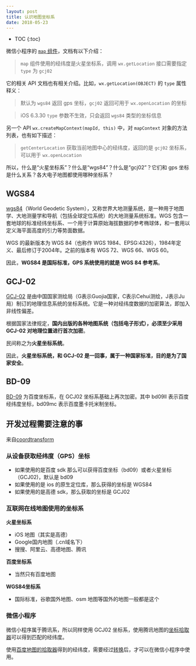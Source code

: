 ```yaml
---
layout: post
title: 认识地图坐标系
date: 2018-05-23
---
```


* TOC
{:toc}

微信小程序的 [`map` 组件][comp]，文档有以下介绍：

> `map` 组件使用的经纬度是火星坐标系，调用 `wx.getLocation` 接口需要指定 `type` 为 `gcj02`

它的相关 API 文档也有相关介绍。比如，`wx.getLocation(OBJECT)` 的 `type` 属性释义：

> 默认为 `wgs84` 返回 gps 坐标，`gcj02` 返回可用于 `wx.openLocation` 的坐标

> iOS 6.3.30 `type` 参数不生效，只会返回 `wgs84` 类型的坐标信息

另一个 API `wx.createMapContext(mapId, this)` 中，对 `mapContext` 对象的方法列表，也有如下描述：

> `getCenterLocation` 获取当前地图中心的经纬度，返回的是 `gcj02` 坐标系，可以用于 `wx.openLocation`

所以，什么是“火星坐标系”？什么是“wgs84”？什么是“gcj02”？它们和 gps 坐标是什么关系？各大电子地图都使用哪种坐标系？

## WGS84

[wgs84][wiki.wgs]（World Geodetic System），又称世界大地测量系统，是一种用于地图学、大地测量学和导航（包括全球定位系统）的大地测量系统标准。WGS 包含一套地球的标准经纬坐标系、一个用于计算原始海拔数据的参考椭球体，和一套用以定义海平面高度的引力等势面数据。

WGS 的最新版本为 WGS 84（也称作 WGS 1984、EPSG:4326），1984年定义、最后修订于2004年。之前的版本有 WGS 72、WGS 66、WGS 60。

因此，**WGS84 是国际标准，GPS 系统使用的就是 WGS 84 参考系**。

## GCJ-02

[GCJ-02][baidu.gcj02] 是由中国国家测绘局（G表示Guojia国家，C表示Cehui测绘，J表示Ju局）制订的地理信息系统的坐标系统。它是一种对经纬度数据的加密算法，即加入非线性偏差。

根据国家法律规定，**国内出版的各种地图系统（包括电子形式），必须至少采用 GCJ-02 对地理位置进行首次加密**。

民间称之为**火星坐标系统**。

因此，**火星坐标系统，和 GCJ-02 是一回事，属于一种国家标准，目的是为了国家安全**。

## BD-09

[BD-09][bd90] 为百度坐标系，在 GCJ02 坐标系基础上再次加密。其中 bd09ll 表示百度经纬度坐标，bd09mc 表示百度墨卡托米制坐标。

## 开发过程需要注意的事

来自[coordtransform][wandergis]

### 从设备获取经纬度（GPS）坐标

- 如果使用的是百度 sdk 那么可以获得百度坐标（bd09）或者火星坐标（GCJ02)，默认是 bd09
- 如果使用的是 ios 的原生定位库，那么获得的坐标是 WGS84
- 如果使用的是高德 sdk，那么获取的坐标是 GCJ02

### 互联网在线地图使用的坐标系

**火星坐标系**

- iOS 地图（其实是高德）
- Google国内地图（.cn域名下）
- 搜搜、阿里云、高德地图、腾讯

**百度坐标系**

- 当然只有百度地图

**WGS84坐标系**

- 国际标准，谷歌国外地图、osm 地图等国外的地图一般都是这个

### 微信小程序

微信小程序属于腾讯系，所以同样使用 GCJ02 坐标系，使用腾讯地图的[坐标拾取器][tool.qq]可以得到匹配的经纬度。

使用[百度地图的拾取器][tool.baidu]得到的经纬度，需要经过[转换][bd90]后，才可以在微信小程序中使用。

[comp]: https://developers.weixin.qq.com/miniprogram/dev/component/map.html#map
[api]: https://developers.weixin.qq.com/miniprogram/dev/api/location.html#wxopenlocationobject
[api.map]: https://developers.weixin.qq.com/miniprogram/dev/api/api-map.html#wxcreatemapcontextmapid
[wiki.wgs]: https://zh.wikipedia.org/wiki/%E4%B8%96%E7%95%8C%E5%A4%A7%E5%9C%B0%E6%B5%8B%E9%87%8F%E7%B3%BB%E7%BB%9F
[baidu.gcj02]: https://baike.baidu.com/item/GCJ-02
[bd90]: http://lbsyun.baidu.com/index.php?title=coordinate
[wandergis]: https://github.com/wandergis/coordtransform
[tool.baidu]: http://api.map.baidu.com/lbsapi/getpoint/index.html
[tool.qq]: http://lbs.qq.com/tool/getpoint/index.html